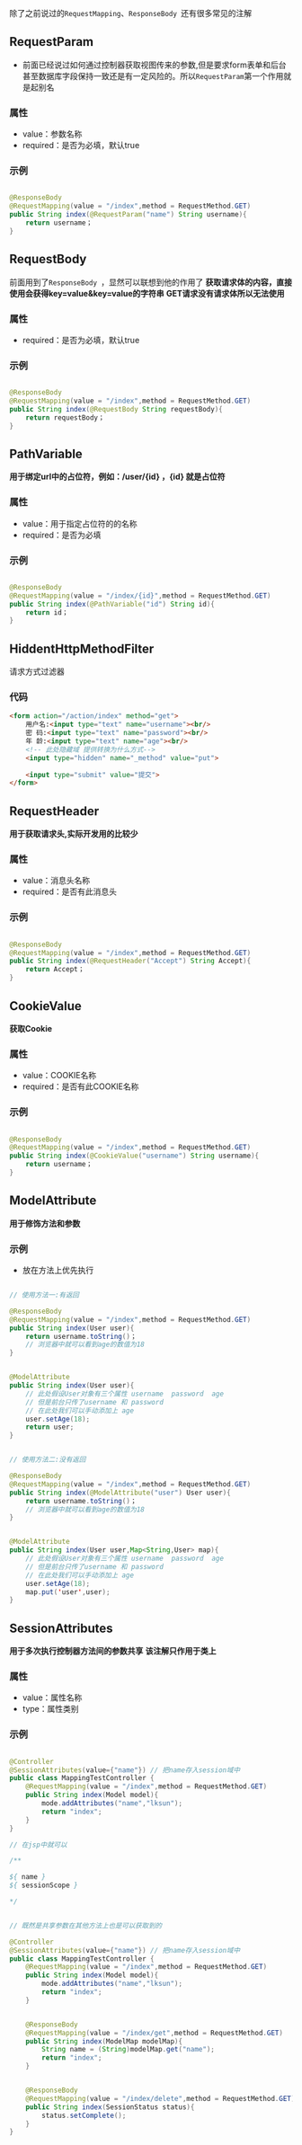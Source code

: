 除了之前说过的`RequestMapping`、`ResponseBody `还有很多常见的注解

##  RequestParam
-	前面已经说过如何通过控制器获取视图传来的参数,但是要求form表单和后台甚至数据库字段保持一致还是有一定风险的。所以`RequestParam`第一个作用就是起别名
### 属性
-	value：参数名称
-	required：是否为必填，默认true

### 示例
```java

@ResponseBody
@RequestMapping(value = "/index",method = RequestMethod.GET)
public String index(@RequestParam("name") String username){
	return username；
}
```


## RequestBody
前面用到了`ResponseBody `，显然可以联想到他的作用了
**获取请求体的内容，直接使用会获得key=value&key=value的字符串**
**GET请求没有请求体所以无法使用**
### 属性
-	required：是否为必填，默认true
### 示例
```java

@ResponseBody
@RequestMapping(value = "/index",method = RequestMethod.GET)
public String index(@RequestBody String requestBody){
	return requestBody；
}
```


## PathVariable
**用于绑定url中的占位符，例如：/user/{id} ，{id} 就是占位符**
### 属性
-	value：用于指定占位符的的名称
-	required：是否为必填

### 示例
```java

@ResponseBody
@RequestMapping(value = "/index/{id}",method = RequestMethod.GET)
public String index(@PathVariable("id") String id){
	return id；
}
```

## HiddentHttpMethodFilter
请求方式过滤器

### 代码
```html
<form action="/action/index" method="get">
	用户名:<input type="text" name="username"><br/>
	密 码:<input type="text" name="password"><br/>
	年 龄:<input type="text" name="age"><br/>
	<!-- 此处隐藏域 提供转换为什么方式-->
	<input type="hidden" name="_method" value="put">
	
	<input type="submit" value="提交">
</form>
```


## RequestHeader

**用于获取请求头,实际开发用的比较少**

### 属性
-	value：消息头名称
-	required：是否有此消息头

### 示例
```java

@ResponseBody
@RequestMapping(value = "/index",method = RequestMethod.GET)
public String index(@RequestHeader("Accept") String Accept){
	return Accept；
}
```


## CookieValue
**获取Cookie**


### 属性
-	value：COOKIE名称
-	required：是否有此COOKIE名称

### 示例
```java

@ResponseBody
@RequestMapping(value = "/index",method = RequestMethod.GET)
public String index(@CookieValue("username") String username){
	return username；
}
```

## ModelAttribute
**用于修饰方法和参数**

### 示例

-	放在方法上优先执行

```java

// 使用方法一:有返回

@ResponseBody
@RequestMapping(value = "/index",method = RequestMethod.GET)
public String index(User user){
	return username.toString()；
	// 浏览器中就可以看到age的数值为18
}


@ModelAttribute
public String index(User user){
	// 此处假设User对象有三个属性 username  password  age
	// 但是前台只传了username 和 password 
	// 在此处我们可以手动添加上 age
	user.setAge(18);
	return user;
}


// 使用方法二:没有返回

@ResponseBody
@RequestMapping(value = "/index",method = RequestMethod.GET)
public String index(@ModelAttribute("user") User user){
	return username.toString()；
	// 浏览器中就可以看到age的数值为18
}


@ModelAttribute
public String index(User user,Map<String,User> map){
	// 此处假设User对象有三个属性 username  password  age
	// 但是前台只传了username 和 password 
	// 在此处我们可以手动添加上 age
	user.setAge(18);
	map.put('user',user);
}

```


## SessionAttributes
**用于多次执行控制器方法间的参数共享**
**该注解只作用于类上**


### 属性
-	value：属性名称
-	type：属性类别

### 示例

```java

@Controller
@SessionAttributes(value={"name"}) // 把name存入session域中
public class MappingTestController {
	@RequestMapping(value = "/index",method = RequestMethod.GET)
	public String index(Model model){
		mode.addAttributes("name","lksun");
		return "index";
	}
}

// 在jsp中就可以

/**

${ name }
${ sessionScope }

*/


// 既然是共享参数在其他方法上也是可以获取到的

@Controller
@SessionAttributes(value={"name"}) // 把name存入session域中
public class MappingTestController {
	@RequestMapping(value = "/index",method = RequestMethod.GET)
	public String index(Model model){
		mode.addAttributes("name","lksun");
		return "index";
	}


	@ResponseBody
	@RequestMapping(value = "/index/get",method = RequestMethod.GET)
	public String index(ModelMap modelMap){
		String name = (String)modelMap.get("name");
		return "index";
	}


	@ResponseBody
	@RequestMapping(value = "/index/delete",method = RequestMethod.GET)
	public String index(SessionStatus status){
		status.setComplete();
	}
}


```
